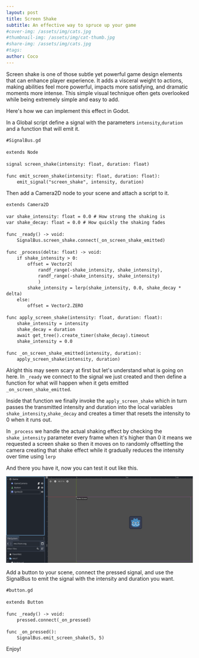 ```yaml
---
layout: post
title: Screen Shake
subtitle: An effective way to spruce up your game
#cover-img: /assets/img/cats.jpg
#thumbnail-img: /assets/img/cat-thumb.jpg
#share-img: /assets/img/cats.jpg
#tags:
author: Coco
---
```


Screen shake is one of those subtle yet powerful game design elements that can enhance player experience. It adds a visceral weight to actions, making abilities feel more powerful, impacts more satisfying, and dramatic moments more intense. This simple visual technique often gets overlooked while being extremely simple and easy to add.

Here's how we can implement this effect in Godot.

In a Global script define a signal with the parameters ```intensity```,```duration``` and a function that will emit it.

```
#SignalBus.gd

extends Node

signal screen_shake(intensity: float, duration: float)

func emit_screen_shake(intensity: float, duration: float):
	emit_signal("screen_shake", intensity, duration)

```

Then add a Camera2D node to your scene and attach a script to it.

```
extends Camera2D

var shake_intensity: float = 0.0 # How strong the shaking is
var shake_decay: float = 0.0 # How quickly the shaking fades

func _ready() -> void:
	SignalBus.screen_shake.connect(_on_screen_shake_emitted)

func _process(delta: float) -> void:
	if shake_intensity > 0:
		offset = Vector2(
			randf_range(-shake_intensity, shake_intensity),
			randf_range(-shake_intensity, shake_intensity)
			)
		shake_intensity = lerp(shake_intensity, 0.0, shake_decay * delta)
	else:
		offset = Vector2.ZERO
		
func apply_screen_shake(intensity: float, duration: float):
	shake_intensity = intensity
	shake_decay = duration
	await get_tree().create_timer(shake_decay).timeout
	shake_intensity = 0.0

func _on_screen_shake_emitted(intensity, duration):
	apply_screen_shake(intensity, duration)
```

Alright this may seem scary at first but let's understand what is going on here. In ```_ready``` we connect to the signal we just created and then define a function for what will happen when it gets emitted ```_on_screen_shake_emitted```. 

Inside that function we finally invoke the ```apply_screen_shake``` which in turn passes the transmitted intensity and duration into the local variables ```shake_intensity```,```shake_decay``` and creates a timer that resets the intensity to 0 when it runs out.

In ```_process``` we handle the actual shaking effect by checking the ```shake_intensity``` parameter every frame when it's higher than 0 it means we requested a screen shake so then it moves on to randomly offsetting the camera creating that shake effect while it gradually reduces the intensity over time using ```lerp``` 

And there you have it, now you can test it out like this.

![alt text](../assets/img/screenshake1.png)

Add a button to your scene, connect the pressed signal, and use the SignalBus to emit the signal with the intensity and duration you want.

```
#button.gd

extends Button

func _ready() -> void:
	pressed.connect(_on_pressed)
	
func _on_pressed():
	SignalBus.emit_screen_shake(5, 5)
```

Enjoy!